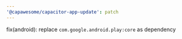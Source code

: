 ```yaml
---
'@capawesome/capacitor-app-update': patch
---
```


fix(android): replace `com.google.android.play:core` as dependency
